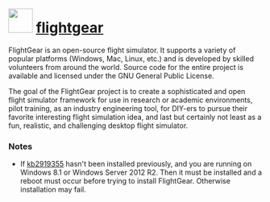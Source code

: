 ﻿# <img src="https://cdn.jsdelivr.net/gh/chocolatey/chocolatey-coreteampackages@edba4a5849ff756e767cba86641bea97ff5721fe/icons/flightgear.png" width="48" height="48"/> [flightgear](https://chocolatey.org/packages/flightgear)


FlightGear is an open-source flight simulator.
It supports a variety of popular platforms (Windows, Mac, Linux, etc.) and is developed by skilled volunteers from around the world.
Source code for the entire project is available and licensed under the GNU General Public License.

The goal of the FlightGear project is to create a sophisticated and open flight simulator framework for use in research or academic environments,
pilot training, as an industry engineering tool, for DIY-ers to pursue their favorite interesting flight simulation idea,
and last but certainly not least as a fun, realistic, and challenging desktop flight simulator.

### Notes
* If [kb2919355](https://chocolatey.org/packages/kb2919355) hasn't been installed previously,
and you are running on Windows 8.1 or Windows Server 2012 R2.
Then it must be installed and a reboot must occur before trying to install FlightGear.
Otherwise installation may fail.

